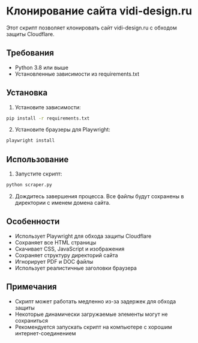 # Клонирование сайта vidi-design.ru

Этот скрипт позволяет клонировать сайт vidi-design.ru с обходом защиты Cloudflare.

## Требования

- Python 3.8 или выше
- Установленные зависимости из requirements.txt

## Установка

1. Установите зависимости:
```bash
pip install -r requirements.txt
```

2. Установите браузеры для Playwright:
```bash
playwright install
```

## Использование

1. Запустите скрипт:
```bash
python scraper.py
```

2. Дождитесь завершения процесса. Все файлы будут сохранены в директории с именем домена сайта.

## Особенности

- Использует Playwright для обхода защиты Cloudflare
- Сохраняет все HTML страницы
- Скачивает CSS, JavaScript и изображения
- Сохраняет структуру директорий сайта
- Игнорирует PDF и DOC файлы
- Использует реалистичные заголовки браузера

## Примечания

- Скрипт может работать медленно из-за задержек для обхода защиты
- Некоторые динамически загружаемые элементы могут не сохраниться
- Рекомендуется запускать скрипт на компьютере с хорошим интернет-соединением 